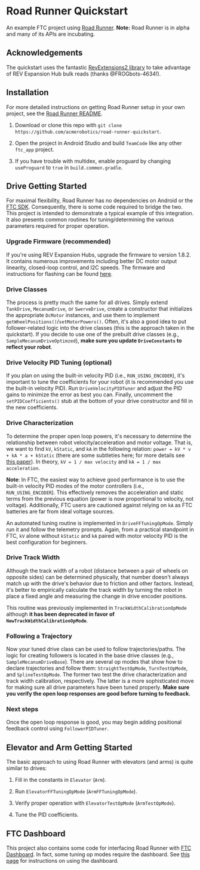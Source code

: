 # Road Runner Quickstart

An example FTC project using [Road Runner](https://github.com/acmerobotics/road-runner). **Note:** Road Runner is in alpha and many of its APIs are incubating.

## Acknowledgements

The quickstart uses the fantastic [RevExtensions2 library](https://github.com/OpenFTC/RevExtensions2) to take advantage of REV Expansion Hub bulk reads (thanks @FROGbots-4634!).

## Installation

For more detailed instructions on getting Road Runner setup in your own project, see the [Road Runner README](https://github.com/acmerobotics/road-runner#core).

1. Download or clone this repo with `git clone https://github.com/acmerobotics/road-runner-quickstart`.

1. Open the project in Android Studio and build `TeamCode` like any other `ftc_app` project.

1. If you have trouble with multidex, enable proguard by changing `useProguard` to `true` in `build.common.gradle`.

## Drive Getting Started

For maximal flexibility, Road Runner has no dependencies on Android or the [FTC SDK](https://github.com/ftctechnh/ftc_app). Consequently, there is some code required to bridge the two. This project is intended to demonstrate a typical example of this integration. It also presents common routines for tuning/determining the various parameters required for proper operation.

### Upgrade Firmware (recommended)

If you're using REV Expansion Hubs, upgrade the firmware to version 1.8.2. It contains numerous improvements including better DC motor output linearity, closed-loop control, and I2C speeds. The firmware and instructions for flashing can be found [here](http://www.revrobotics.com/software/#ExpansionHubFirmware).

### Drive Classes

The process is pretty much the same for all drives. Simply extend `TankDrive`, `MecanumDrive`, or `SwerveDrive`, create a constructor that initializes the appropriate `DcMotor` instances, and use them to implement `getWheelPositions()`/`setMotorPowers()`. Often, it's also a good idea to put follower-related logic into the drive classes (this is the approach taken in the quickstart). If you decide to use one of the prebuilt drive classes (e.g., `SampleMecanumDriveOptimzed`), **make sure you update `DriveConstants` to reflect your robot**.

### Drive Velocity PID Tuning (optional)

If you plan on using the built-in velocity PID (i.e., `RUN_USING_ENCODER`), it's important to tune the coefficients for your robot (it is recommended you use the built-in velocity PID). Run `DriveVelocityPIDTuner` and adjust the PID gains to minimize the error as best you can. Finally, uncomment the `setPIDCoefficients()` stub at the bottom of your drive constructor and fill in the new coefficients.

### Drive Characterization

To determine the proper open loop powers, it's necessary to determine the relationship between robot velocity/acceleration and motor voltage. That is, we want to find `kV`, `kStatic`, and `kA` in the following relation: `power = kV * v + kA * a + kStatic` (there are some subtleties here; for more details see [this paper](https://www.chiefdelphi.com/media/papers/3402)). In theory, `kV = 1 / max velocity` and `kA = 1 / max acceleration`.

**Note**: In FTC, the easiest way to achieve good performance is to use the built-in velocity PID modes of the motor controllers (i.e., `RUN_USING_ENCODER`). This effectively removes the acceleration and static terms from the previous equation (power is now proportional to velocity, not voltage). Additionally, FTC users are cautioned against relying on `kA` as FTC batteries are far from ideal voltage sources.

An automated tuning routine is implemented in `DriveFFTuningOpMode`. Simply run it and follow the telemetry prompts. Again, from a practical standpoint in FTC, `kV` alone without `kStatic` and `kA` paired with motor velocity PID is the best configuration for beginners.

### Drive Track Width

Although the track width of a robot (distance between a pair of wheels on opposite sides) can be determined physically, that number doesn't always match up with the drive's behavior due to friction and other factors. Instead, it's better to empirically calculate the track width by turning the robot in place a fixed angle and measuring the change in drive encoder positions.

This routine was previously implemented in `TrackWidthCalibrationOpMode` although **it has been deprecated in favor of `NewTrackWidthCalibrationOpMode`**.

### Following a Trajectory

Now your tuned drive class can be used to follow trajectories/paths. The logic for creating followers is located in the base drive classes (e.g., `SampleMecanumDriveBase`). There are several op modes that show how to declare trajectories and follow them: `StraightTestOpMode`, `TurnTestOpMode`, and `SplineTestOpMode`. The former two test the drive characterization and track width calibration, respectively. The latter is a more sophisticated move for making sure all drive parameters have been tuned properly. **Make sure you verify the open loop responses are good before turning to feedback.**

### Next steps

Once the open loop response is good, you may begin adding positional feedback control using `FollowerPIDTuner`.

## Elevator and Arm Getting Started

The basic approach to using Road Runner with elevators (and arms) is quite similar to drives:

1. Fill in the constants in `Elevator` (`Arm`).

1. Run `ElevatorFFTuningOpMode` (`ArmFFTuningOpMode`).

1. Verify proper operation with `ElevatorTestOpMode` (`ArmTestOpMode`).

1. Tune the PID coefficients.

## FTC Dashboard

This project also contains some code for interfacing Road Runner with [FTC Dashboard](https://github.com/acmerobotics/ftc-dashboard). In fact, some tuning op modes require the dashboard. See [this page](https://acmerobotics.github.io/ftc-dashboard/gettingstarted#usage) for instructions on using the dashboard.
